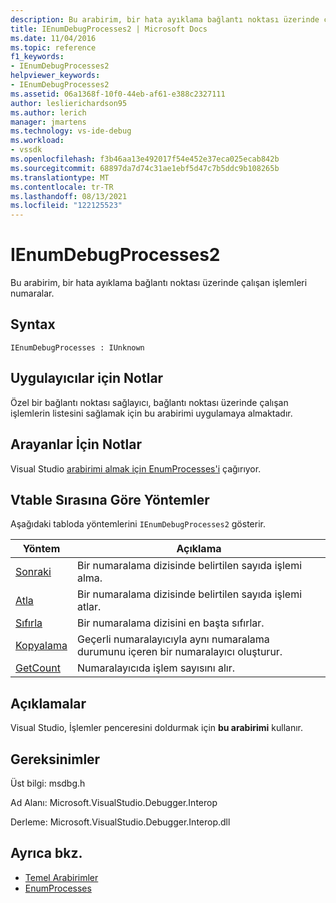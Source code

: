 ```yaml
---
description: Bu arabirim, bir hata ayıklama bağlantı noktası üzerinde çalışan işlemleri numaralar.
title: IEnumDebugProcesses2 | Microsoft Docs
ms.date: 11/04/2016
ms.topic: reference
f1_keywords:
- IEnumDebugProcesses2
helpviewer_keywords:
- IEnumDebugProcesses2
ms.assetid: 06a1368f-10f0-44eb-af61-e388c2327111
author: leslierichardson95
ms.author: lerich
manager: jmartens
ms.technology: vs-ide-debug
ms.workload:
- vssdk
ms.openlocfilehash: f3b46aa13e492017f54e452e37eca025ecab842b
ms.sourcegitcommit: 68897da7d74c31ae1ebf5d47c7b5ddc9b108265b
ms.translationtype: MT
ms.contentlocale: tr-TR
ms.lasthandoff: 08/13/2021
ms.locfileid: "122125523"
---
```

# <a name="ienumdebugprocesses2"></a>IEnumDebugProcesses2
Bu arabirim, bir hata ayıklama bağlantı noktası üzerinde çalışan işlemleri numaralar.

## <a name="syntax"></a>Syntax

```
IEnumDebugProcesses : IUnknown
```

## <a name="notes-for-implementers"></a>Uygulayıcılar için Notlar
 Özel bir bağlantı noktası sağlayıcı, bağlantı noktası üzerinde çalışan işlemlerin listesini sağlamak için bu arabirimi uygulamaya almaktadır.

## <a name="notes-for-callers"></a>Arayanlar İçin Notlar
 Visual Studio [arabirimi almak için EnumProcesses'i](../../../extensibility/debugger/reference/idebugport2-enumprocesses.md) çağırıyor.

## <a name="methods-in-vtable-order"></a>Vtable Sırasına Göre Yöntemler
 Aşağıdaki tabloda yöntemlerini `IEnumDebugProcesses2` gösterir.

|Yöntem|Açıklama|
|------------|-----------------|
|[Sonraki](../../../extensibility/debugger/reference/ienumdebugprocesses2-next.md)|Bir numaralama dizisinde belirtilen sayıda işlemi alma.|
|[Atla](../../../extensibility/debugger/reference/ienumdebugprocesses2-skip.md)|Bir numaralama dizisinde belirtilen sayıda işlemi atlar.|
|[Sıfırla](../../../extensibility/debugger/reference/ienumdebugprocesses2-reset.md)|Bir numaralama dizisini en başta sıfırlar.|
|[Kopyalama](../../../extensibility/debugger/reference/ienumdebugprocesses2-clone.md)|Geçerli numaralayıcıyla aynı numaralama durumunu içeren bir numaralayıcı oluşturur.|
|[GetCount](../../../extensibility/debugger/reference/ienumdebugprocesses2-getcount.md)|Numaralayıcıda işlem sayısını alır.|

## <a name="remarks"></a>Açıklamalar
 Visual Studio, İşlemler penceresini doldurmak için **bu arabirimi** kullanır.

## <a name="requirements"></a>Gereksinimler
 Üst bilgi: msdbg.h

 Ad Alanı: Microsoft.VisualStudio.Debugger.Interop

 Derleme: Microsoft.VisualStudio.Debugger.Interop.dll

## <a name="see-also"></a>Ayrıca bkz.
- [Temel Arabirimler](../../../extensibility/debugger/reference/core-interfaces.md)
- [EnumProcesses](../../../extensibility/debugger/reference/idebugport2-enumprocesses.md)
